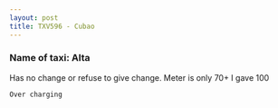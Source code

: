 ```yaml
---
layout: post
title: TXV596 - Cubao
---
```


### Name of taxi: Alta

Has no change or refuse to give change. Meter is only 70+ I gave 100

```Over charging```
